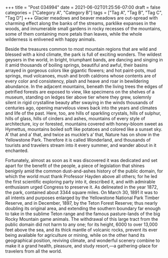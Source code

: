 +++
title = "Post 034994"
date = 2021-06-02T01:25:56-07:00
draft = false
categories = ["Category A", "Category B"]
tags = ["Tag A", "Tag B", "Tag C", "Tag D"]
+++
Glacier meadows and beaver meadows are out-spread with charming effect along the banks of the streams, parklike expanses in the woods, and innumerable small gardens in rocky recesses of the mountains, some of them containing more petals than leaves, while the whole wilderness is enlivened with happy animals.

Beside the treasures common to most mountain regions that are wild and blessed with a kind climate, the park is full of exciting wonders. The wildest geysers in the world, in bright, triumphant bands, are dancing and singing in it amid thousands of boiling springs, beautiful and awful, their basins arrayed in gorgeous colors like gigantic flowers; and hot paint-pots, mud springs, mud volcanoes, mush and broth caldrons whose contents are of every color and consistency, plash and heave and roar in bewildering abundance. In the adjacent mountains, beneath the living trees the edges of petrified forests are exposed to view, like specimens on the shelves of a museum, standing on ledges tier above tier where they grew, solemnly silent in rigid crystalline beauty after swaying in the winds thousands of centuries ago, opening marvelous views back into the years and climates and life of the past. Here, too, are hills of sparkling crystals, hills of sulphur, hills of glass, hills of cinders and ashes, mountains of every style of architecture, icy or forested, mountains covered with honey-bloom sweet as Hymettus, mountains boiled soft like potatoes and colored like a sunset sky. A’ that and a’ that, and twice as muckle’s a’ that, Nature has on show in the Yellowstone Park. Therefore it is called Wonderland, and thousands of tourists and travelers stream into it every summer, and wander about in it enchanted.

Fortunately, almost as soon as it was discovered it was dedicated and set apart for the benefit of the people, a piece of legislation that shines benignly amid the common dust-and-ashes history of the public domain, for which the world must thank Professor Hayden above all others; for he led the first scientific exploring party into it, described it, and with admirable enthusiasm urged Congress to preserve it. As delineated in the year 1872, the park, contained about 3344 square miles. On March 30, 1891 it was to all intents and purposes enlarged by the Yellowstone National Park Timber Reserve, and in December, 1897, by the Teton Forest Reserve; thus nearly doubling its original area, and extending the southern boundary far enough to take in the sublime Teton range and the famous pasture-lands of the big Rocky Mountain game animals. The withdrawal of this large tract from the public domain did not harm to any one; for its height, 6000 to over 13,000 feet above the sea, and its thick mantle of volcanic rocks, prevent its ever being available for agriculture or mining, while on the other hand its geographical position, reviving climate, and wonderful scenery combine to make it a grand health, pleasure, and study resort,—a gathering-place for travelers from all the world.
